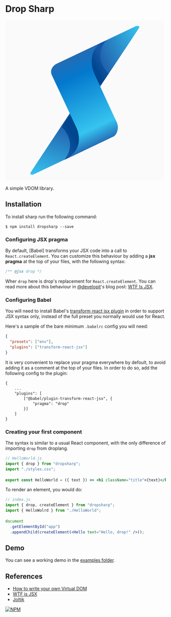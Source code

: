 # Drop Sharp
<img src="sharp.png"></img>

A simple VDOM library.

## Installation

To install sharp run the following command:

```
$ npm install dropsharp --save
```

### Configuring JSX pragma

By default, [Babel] transforms your JSX code into a call to `React.createElement`. You can customize this behaviour by adding a **jsx pragma** at the top of your files, with the following syntax:

```js
/** @jsx drop */
```

Wher `drop` here is drop's replacement for `React.createElement`. You can read more about this behaviour in [@developit](https://github.com/developit)'s blog post: [WTF Is JSX](https://jasonformat.com/wtf-is-jsx/).

### Configuring Babel

You will need to install Babel's [transform react jsx plugin](https://babeljs.io/docs/en/babel-plugin-transform-react-jsx) in order to support JSX syntax only, instead of the full preset you normally would use for React.

Here's a sample of the bare minimum `.babelrc` config you will need:

```json
{
  "presets": ["env"],
  "plugins": ["transform-react-jsx"]
}
```

It is very convenient to replace your pragma everywhere by defoult, to avoid adding it as a comment at the top of your files. In order to do so, add the following config to the plugin:

```
{
    ...
    "plugins": [
        ["@babel/plugin-transform-react-jsx", {
            "pragma": "drop"
        }]
    ]
}
```

### Creating your first component

The syntax is similar to a usual React component, with the only difference of importing `drop` from droplang.

```jsx
// HelloWorld.js
import { drop } from "dropsharp";
import "./styles.css";

export const HelloWorld = ({ text }) => <h1 className="title">{text}</h1>;
```

To render an element, you would do:

```jsx
// index.js
import { drop, createElement } from "dropsharp";
import { HelloWolrd } from "./HelloWorld";

document
  .getElementById("app")
  .appendChild(createElement(<Hello text="Hello, drop!" />));
```

## Demo

You can see a working demo in the [examples folder](https://github.com/drop-org/sharp/tree/main/examples).


## References

- [How to write your own Virtual DOM](https://medium.com/@deathmood/how-to-write-your-own-virtual-dom-ee74acc13060)
- [WTF is JSX](https://jasonformat.com/wtf-is-jsx/)
- [Joltik](https://github.com/delacruz-dev/joltik)


[![NPM](https://nodei.co/npm/dropsharp.png)](https://nodei.co/npm/dropsharp/)
